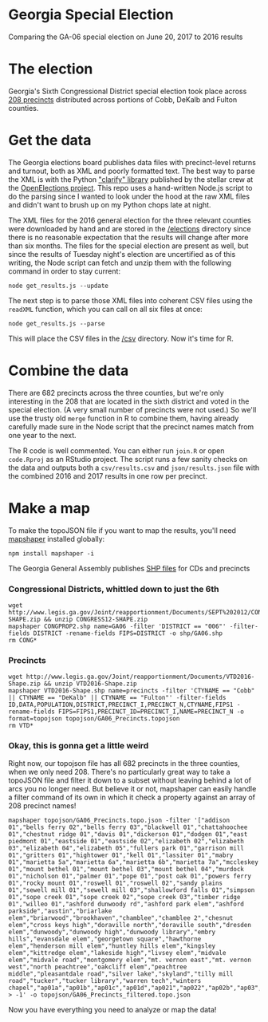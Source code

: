 # Georgia Special Election
Comparing the GA-06 special election on June 20, 2017 to 2016 results

# The election
Georgia's Sixth Congressional District special election took place across [208 precincts](http://results.enr.clarityelections.com/GA/70059/Web02-state/#/) distributed across portions of Cobb, DeKalb and Fulton counties.

# Get the data

The Georgia elections board publishes data files with precinct-level returns and turnout, both as XML and poorly formatted text. The best way to parse the XML is with the Python ["clarify" library](https://github.com/openelections/clarify) published by the stellar crew at the [OpenElections project](https://github.com/openelections/). This repo uses a hand-written Node.js script to do the parsing since I wanted to look under the hood at the raw XML files and didn't want to brush up on my Python chops late at night.

The XML files for the 2016 general election for the three relevant counties were downloaded by hand and are stored in the [/elections](/elections) directory since there is no reasonable expectation that the results will change after more than six months. The files for the special election are present as well, but since the results of Tuesday night's election are uncertified as of this writing, the Node script can fetch and unzip them with the following command in order to stay current:

	node get_results.js --update

The next step is to parse those XML files into coherent CSV files using the `readXML` function, which you can call on all six files at once:

	node get_results.js --parse

This will place the CSV files in the [/csv](/csv) directory. Now it's time for R.

# Combine the data

There are 682 precincts across the three counties, but we're only interesting in the 208 that are located in the sixth district and voted in the special election. (A very small number of precincts were not used.) So we'll use the trusty old `merge` function in R to combine them, having already carefully made sure in the Node script that the precinct names match from one year to the next. 

The R code is well commented. You can either run `join.R` or open `code.Rproj` as an RStudio project. The script runs a few sanity checks on the data and outputs both a `csv/results.csv` and `json/results.json` file with the combined 2016 and 2017 results in one row per precinct.

# Make a map

To make the topoJSON file if you want to map the results, you'll need [mapshaper](https://www.npmjs.com/package/mapshaper) installed globally:

	npm install mapshaper -i

The Georgia General Assembly publishes [SHP files](http://www.legis.ga.gov/joint/reapportionment/en-us/default.aspx) for CDs and precincts

### Congressional Districts, whittled down to just the 6th
	wget http://www.legis.ga.gov/Joint/reapportionment/Documents/SEPT%202012/CONGRESS12-SHAPE.zip && unzip CONGRESS12-SHAPE.zip
	mapshaper CONGPROP2.shp name=GA06 -filter 'DISTRICT == "006"' -filter-fields DISTRICT -rename-fields FIPS=DISTRICT -o shp/GA06.shp
	rm CONG*

### Precincts
	wget http://www.legis.ga.gov/Joint/reapportionment/Documents/VTD2016-Shape.zip && unzip VTD2016-Shape.zip
	mapshaper VTD2016-Shape.shp name=precincts -filter 'CTYNAME == "Cobb" || CTYNAME == "DeKalb" || CTYNAME == "Fulton"' -filter-fields ID,DATA,POPULATION,DISTRICT,PRECINCT_I,PRECINCT_N,CTYNAME,FIPS1 -rename-fields FIPS=FIPS1,PRECINCT_ID=PRECINCT_I,NAME=PRECINCT_N -o format=topojson topojson/GA06_Precincts.topojson	
	rm VTD*

### Okay, this is gonna get a little weird

Right now, our topojson file has all 682 precincts in the three counties, when we only need 208. There's no particularly great way to take a topoJSON file and filter it down to a subset without leaving behind a lot of arcs you no longer need. But believe it or not, mapshaper can easily handle a filter command of its own in which it check a property against an array of 208 precinct names!

	mapshaper topojson/GA06_Precincts.topo.json -filter '["addison 01","bells ferry 02","bells ferry 03","blackwell 01","chattahoochee 01","chestnut ridge 01","davis 01","dickerson 01","dodgen 01","east piedmont 01","eastside 01","eastside 02","elizabeth 02","elizabeth 03","elizabeth 04","elizabeth 05","fullers park 01","garrison mill 01","gritters 01","hightower 01","kell 01","lassiter 01","mabry 01","marietta 5a","marietta 6a","marietta 6b","marietta 7a","mccleskey 01","mount bethel 01","mount bethel 03","mount bethel 04","murdock 01","nicholson 01","palmer 01","pope 01","post oak 01","powers ferry 01","rocky mount 01","roswell 01","roswell 02","sandy plains 01","sewell mill 01","sewell mill 03","shallowford falls 01","simpson 01","sope creek 01","sope creek 02","sope creek 03","timber ridge 01","willeo 01","ashford dunwoody rd","ashford park elem","ashford parkside","austin","briarlake elem","briarwood","brookhaven","chamblee","chamblee 2","chesnut elem","cross keys high","doraville north","doraville south","dresden elem","dunwoody","dunwoody high","dunwoody library","embry hills","evansdale elem","georgetown square","hawthorne elem","henderson mill elem","huntley hills elem","kingsley elem","kittredge elem","lakeside high","livsey elem","midvale elem","midvale road","montgomery elem","mt. vernon east","mt. vernon west","north peachtree","oakcliff elem","peachtree middle","pleasantdale road","silver lake","skyland","tilly mill road","tucker","tucker library","warren tech","winters chapel","ap01a","ap01b","ap01c","ap01d","ap021","ap022","ap02b","ap03","ap04a","ap04b","ap05","ap06","ap07a","ap07b","ap09a","ap09b","ap10","ap12a","ap12b","ap12c","ap13","ap14","jc01","jc02","jc03a","jc03b","jc04a","jc04b","jc05","jc06","jc07","jc08","jc09","jc10","jc11","jc12","jc13a","jc13b","jc14","jc15","jc16","jc18","jc19","ml011","ml012","ml01b","ml021","ml022","ml023","ml024","ml03","ml04a","ml04b","ml04c","ml05a","ml05b","ml05c","ml06a","ml06b","ml071","ml072","ml07a","mp01","rw01","rw02","rw03","rw04","rw05","rw06","rw07a","rw07b","rw08","rw09","rw10","rw11a","rw12","rw13","rw16","rw17","rw19","rw20","rw21","rw22a","ss01","ss02a","ss02b","ss03","ss04","ss05","ss06","ss07a","ss07b","ss07c","ss08a","ss08b","ss08c","ss08d","ss11a","ss11b","ss11c","ss12","ss15a","ss15b","ss16","ss17","ss18a","ss18b","ss19a","ss19b","ss20","ss22","ss25","ss26","ss29a","ss31"].indexOf(NAME.toLowerCase()) > -1' -o topojson/GA06_Precincts_filtered.topo.json

Now you have everything you need to analyze or map the data!
